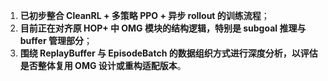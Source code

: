 1. **已初步整合 CleanRL + 多策略 PPO + 异步 rollout 的训练流程**；
2. **目前正在对齐原 HOP+ 中 OMG 模块的结构逻辑，特别是 subgoal 推理与 buffer 管理部分**；
3. **围绕 ReplayBuffer 与 EpisodeBatch 的数据组织方式进行深度分析，以评估是否整体复用 OMG 设计或重构适配版本**。